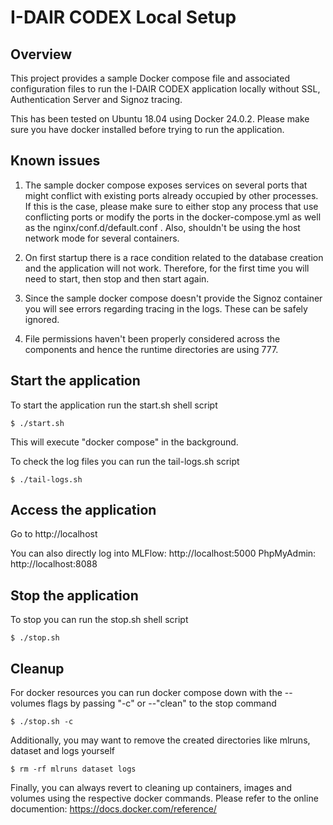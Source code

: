 # I-DAIR CODEX Local Setup

## Overview

This project provides a sample Docker compose file and associated configuration files to run the
I-DAIR CODEX application locally without SSL, Authentication Server and Signoz tracing.

This has been tested on Ubuntu 18.04 using Docker 24.0.2. Please make sure you have docker installed before
trying to run the application.

## Known issues

1) The sample docker compose exposes services on several ports that might conflict with existing ports 
already occupied by other processes. If this is the case, please make sure to either stop any process 
that use conflicting ports or modify the ports in the docker-compose.yml as well as the nginx/conf.d/default.conf .
Also, shouldn't be using the host network mode for several containers.

2) On first startup there is a race condition related to the database creation and the application will not work. 
Therefore, for the first time you will need to start, then stop and then start again.

3) Since the sample docker compose doesn't provide the Signoz container you will see errors regarding tracing
in the logs. These can be safely ignored.

4) File permissions haven't been properly considered across the components and hence the runtime directories 
are using 777.


## Start the application

To start the application run the start.sh shell script
```
$ ./start.sh
```

This will execute "docker compose" in the background. 

To check the log files you can run the tail-logs.sh script

```
$ ./tail-logs.sh
```

## Access the application

Go to http://localhost

You can also directly log into
MLFlow: http://localhost:5000
PhpMyAdmin:  http://localhost:8088

## Stop the application

To stop you can run the stop.sh shell script

```
$ ./stop.sh
```

## Cleanup

For docker resources you can run docker compose down with the --volumes flags by passing 
"-c" or --"clean" to the stop command

```
$ ./stop.sh -c 
```

Additionally, you may want to remove the created directories like mlruns, dataset and logs yourself

```
$ rm -rf mlruns dataset logs
```

Finally, you can always revert to cleaning up containers, images and volumes using
the respective docker commands. Please refer to the online documention: 
https://docs.docker.com/reference/





